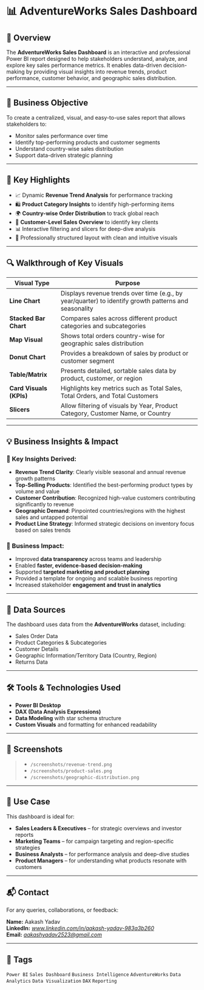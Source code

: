 # 📊 AdventureWorks Sales Dashboard

## 📝 Overview

The **AdventureWorks Sales Dashboard** is an interactive and professional Power BI report designed to help stakeholders understand, analyze, and explore key sales performance metrics. It enables data-driven decision-making by providing visual insights into revenue trends, product performance, customer behavior, and geographic sales distribution.

---

## 🎯 Business Objective

To create a centralized, visual, and easy-to-use sales report that allows stakeholders to:
- Monitor sales performance over time
- Identify top-performing products and customer segments
- Understand country-wise sales distribution
- Support data-driven strategic planning

---

## 🌟 Key Highlights

- 📈 Dynamic **Revenue Trend Analysis** for performance tracking
- 🛍️ **Product Category Insights** to identify high-performing items
- 🌍 **Country-wise Order Distribution** to track global reach
- 👥 **Customer-Level Sales Overview** to identify key clients
- 📊 Interactive filtering and slicers for deep-dive analysis
- 📌 Professionally structured layout with clean and intuitive visuals

---

## 🔍 Walkthrough of Key Visuals

| Visual Type | Purpose |
|-------------|---------|
| **Line Chart** | Displays revenue trends over time (e.g., by year/quarter) to identify growth patterns and seasonality |
| **Stacked Bar Chart** | Compares sales across different product categories and subcategories |
| **Map Visual** | Shows total orders country-wise for geographic sales distribution |
| **Donut Chart** | Provides a breakdown of sales by product or customer segment |
| **Table/Matrix** | Presents detailed, sortable sales data by product, customer, or region |
| **Card Visuals (KPIs)** | Highlights key metrics such as Total Sales, Total Orders, and Total Customers |
| **Slicers** | Allow filtering of visuals by Year, Product Category, Customer Name, or Country |

---

## 💡 Business Insights & Impact

### 📌 Key Insights Derived:
- **Revenue Trend Clarity**: Clearly visible seasonal and annual revenue growth patterns
- **Top-Selling Products**: Identified the best-performing product types by volume and value
- **Customer Contribution**: Recognized high-value customers contributing significantly to revenue
- **Geographic Demand**: Pinpointed countries/regions with the highest sales and untapped potential
- **Product Line Strategy**: Informed strategic decisions on inventory focus based on sales trends

### 🚀 Business Impact:
- Improved **data transparency** across teams and leadership
- Enabled **faster, evidence-based decision-making**
- Supported **targeted marketing and product planning**
- Provided a template for ongoing and scalable business reporting
- Increased stakeholder **engagement and trust in analytics**

---

## 📂 Data Sources

The dashboard uses data from the **AdventureWorks** dataset, including:
- Sales Order Data
- Product Categories & Subcategories
- Customer Details
- Geographic Information/Territory Data (Country, Region)
- Returns Data

---

## 🛠️ Tools & Technologies Used

- **Power BI Desktop**
- **DAX (Data Analysis Expressions)**
- **Data Modeling** with star schema structure
- **Custom Visuals** and formatting for enhanced readability

---

## 📸 Screenshots

> - `/screenshots/revenue-trend.png`
> - `/screenshots/product-sales.png`
> - `/screenshots/geographic-distribution.png`

---


## 💼 Use Case

This dashboard is ideal for:
- **Sales Leaders & Executives** – for strategic overviews and investor reports
- **Marketing Teams** – for campaign targeting and region-specific strategies
- **Business Analysts** – for performance analysis and deep-dive studies
- **Product Managers** – for understanding what products resonate with customers

---

## 📬 Contact

For any queries, collaborations, or feedback:

**Name:** Aakash Yadav  
**LinkedIn:** *www.linkedin.com/in/aakash-yadav-983a3b260*  
**Email:** *aakashyadav2523@gmail.com*

---

## 🔖 Tags

`Power BI` `Sales Dashboard` `Business Intelligence` `AdventureWorks` `Data Analytics` `Data Visualization` `DAX` `Reporting`
